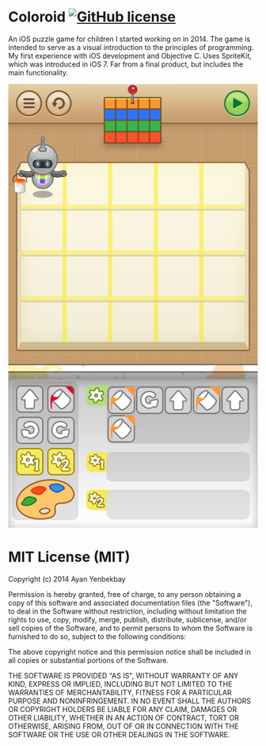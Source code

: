# Coloroid [![GitHub license](https://img.shields.io/badge/license-MIT-blue.svg)](https://raw.githubusercontent.com/yenbekbay/coloroid/master/LICENSE)

An iOS puzzle game for children I started working on in 2014. The game is intended to serve as a visual introduction to the principles of programming. 
My first experience with iOS development and Objective C. Uses SpriteKit, which was introduced in iOS 7.
Far from a final product, but includes the main functionality.

![Preview](https://raw.githubusercontent.com/yenbekbay/coloroid/master/preview.png)

# MIT License (MIT)

Copyright (c) 2014 Ayan Yenbekbay

Permission is hereby granted, free of charge, to any person obtaining a copy
of this software and associated documentation files (the "Software"), to deal
in the Software without restriction, including without limitation the rights
to use, copy, modify, merge, publish, distribute, sublicense, and/or sell
copies of the Software, and to permit persons to whom the Software is
furnished to do so, subject to the following conditions:

The above copyright notice and this permission notice shall be included in all
copies or substantial portions of the Software.

THE SOFTWARE IS PROVIDED "AS IS", WITHOUT WARRANTY OF ANY KIND, EXPRESS OR
IMPLIED, INCLUDING BUT NOT LIMITED TO THE WARRANTIES OF MERCHANTABILITY,
FITNESS FOR A PARTICULAR PURPOSE AND NONINFRINGEMENT. IN NO EVENT SHALL THE
AUTHORS OR COPYRIGHT HOLDERS BE LIABLE FOR ANY CLAIM, DAMAGES OR OTHER
LIABILITY, WHETHER IN AN ACTION OF CONTRACT, TORT OR OTHERWISE, ARISING FROM,
OUT OF OR IN CONNECTION WITH THE SOFTWARE OR THE USE OR OTHER DEALINGS IN THE
SOFTWARE.
